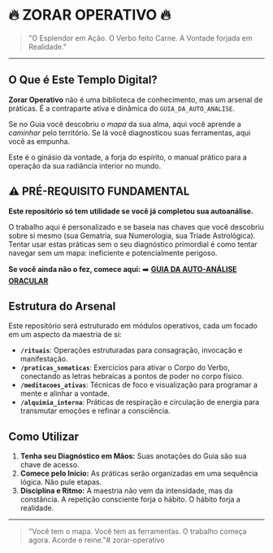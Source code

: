 # 🔥 ZORAR OPERATIVO 🔥

> "O Esplendor em Ação. O Verbo feito Carne. A Vontade forjada em Realidade."

---

## O Que é Este Templo Digital?

**Zorar Operativo** não é uma biblioteca de conhecimento, mas um arsenal de práticas. É a contraparte ativa e dinâmica do `GUIA_DA_AUTO_ANALISE`.

Se no Guia você descobriu o *mapa* da sua alma, aqui você aprende a *caminhar* pelo território. Se lá você diagnosticou suas ferramentas, aqui você as empunha.

Este é o ginásio da vontade, a forja do espírito, o manual prático para a operação da sua radiância interior no mundo.

## ⚠️ PRÉ-REQUISITO FUNDAMENTAL

**Este repositório só tem utilidade se você já completou sua autoanálise.**

O trabalho aqui é personalizado e se baseia nas chaves que você descobriu sobre si mesmo (sua Gematria, sua Numerologia, sua Tríade Astrológica). Tentar usar estas práticas sem o seu diagnóstico primordial é como tentar navegar sem um mapa: ineficiente e potencialmente perigoso.

**Se você ainda não o fez, comece aqui:**
➡️ **[GUIA DA AUTO-ANÁLISE ORACULAR](./guia_autoanalise_oraculo/GUIA_DA_AUTO_ANALISE.md)**

## Estrutura do Arsenal

Este repositório será estruturado em módulos operativos, cada um focado em um aspecto da maestria de si:

* **`/rituais`**: Operações estruturadas para consagração, invocação e manifestação.
* **`/praticas_somaticas`**: Exercícios para ativar o Corpo do Verbo, conectando as letras hebraicas a pontos de poder no corpo físico.
* **`/meditacoes_ativas`**: Técnicas de foco e visualização para programar a mente e alinhar a vontade.
* **`/alquimia_interna`**: Práticas de respiração e circulação de energia para transmutar emoções e refinar a consciência.

## Como Utilizar

1.  **Tenha seu Diagnóstico em Mãos:** Suas anotações do Guia são sua chave de acesso.
2.  **Comece pelo Início:** As práticas serão organizadas em uma sequência lógica. Não pule etapas.
3.  **Disciplina e Ritmo:** A maestria não vem da intensidade, mas da constância. A repetição consciente forja o hábito. O hábito forja a realidade.

---

> "Você tem o mapa. Você tem as ferramentas. O trabalho começa agora. Acorde e reine."# zorar-operativo
